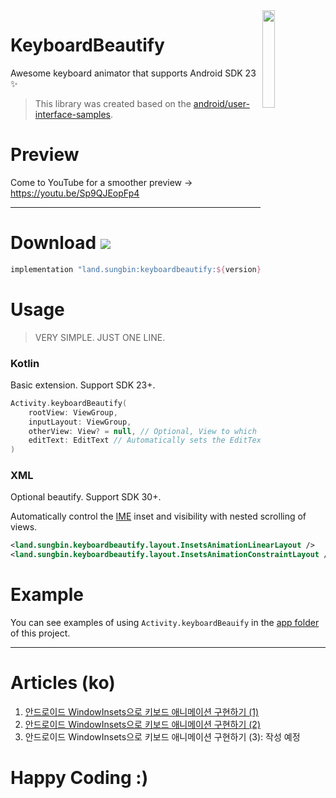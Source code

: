 <img src="https://github.com/jisungbin/KeyboardBeautify/blob/master/art/keyboardbeautify-preview-compress.gif?raw=true" width="20%" align="right"/>

# KeyboardBeautify

Awesome keyboard animator that supports Android SDK 23 ✨

> This library was created based on the [android/user-interface-samples](https://github.com/android/user-interface-samples/tree/master/WindowInsetsAnimation).

# Preview

Come to YouTube for a smoother preview -> https://youtu.be/Sp9QJEopFp4

---

# Download [![](https://img.shields.io/maven-central/v/land.sungbin/keyboardbeautify)](https://search.maven.org/artifact/land.sungbin/keyboardbeautify)

```groovy
implementation "land.sungbin:keyboardbeautify:${version}"
```

# Usage

> VERY SIMPLE. JUST ONE LINE.

### Kotlin

Basic extension. Support SDK 23+.

```kotlin
Activity.keyboardBeautify(
    rootView: ViewGroup,
    inputLayout: ViewGroup,
    otherView: View? = null, // Optional, View to which animation is applied according to the state of the IME.
    editText: EditText // Automatically sets the EditText focusing to match the state of the IME.
)
```

### XML

Optional beautify. Support SDK 30+.

Automatically control the [IME](https://android-developers.googleblog.com/2009/04/updating-applications-for-on-screen.html) inset and visibility with nested scrolling of views.


```xml
<land.sungbin.keyboardbeautify.layout.InsetsAnimationLinearLayout />
<land.sungbin.keyboardbeautify.layout.InsetsAnimationConstraintLayout />
```

# Example

You can see examples of using `Activity.keyboardBeauify` in the [app folder](https://github.com/jisungbin/KeyboardBeautify/blob/master/app/src/main/kotlin/land/sungbin/MainActivity.kt) of this project.

---

# Articles (ko)

1. [안드로이드 WindowInsets으로 키보드 애니메이션 구현하기 (1)](https://sungbin.land/%EC%95%88%EB%93%9C%EB%A1%9C%EC%9D%B4%EB%93%9C-windowinsets%EB%A1%9C-%ED%82%A4%EB%B3%B4%EB%93%9C-%EC%95%A0%EB%8B%88%EB%A9%94%EC%9D%B4%EC%85%98-%EA%B5%AC%ED%98%84%ED%95%98%EA%B8%B0-1-b6452ed44bc8)
2. [안드로이드 WindowInsets으로 키보드 애니메이션 구현하기 (2)](https://sungbin.land/%EC%95%88%EB%93%9C%EB%A1%9C%EC%9D%B4%EB%93%9C-windowinsets%EC%9C%BC%EB%A1%9C-%ED%82%A4%EB%B3%B4%EB%93%9C-%EC%95%A0%EB%8B%88%EB%A9%94%EC%9D%B4%EC%85%98-%EA%B5%AC%ED%98%84%ED%95%98%EA%B8%B0-2-fcfc87683401)
3. 안드로이드 WindowInsets으로 키보드 애니메이션 구현하기 (3): 작성 예정

# Happy Coding :)
